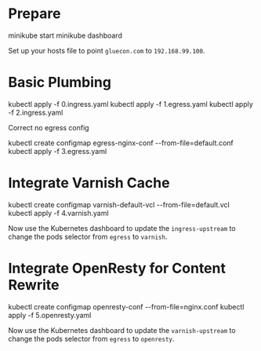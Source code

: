 # Prepare

minikube start
minikube dashboard

Set up your hosts file to point `gluecon.com` to `192.168.99.100`.

# Basic Plumbing

kubectl apply -f 0.ingress.yaml
kubectl apply -f 1.egress.yaml
kubectl apply -f 2.ingress.yaml

Correct no egress config

kubectl create configmap egress-nginx-conf --from-file=default.conf
kubectl apply -f 3.egress.yaml

# Integrate Varnish Cache

kubectl create configmap varnish-default-vcl --from-file=default.vcl
kubectl apply -f 4.varnish.yaml

Now use the Kubernetes dashboard to update the `ingress-upstream` to change the pods selector from `egress` to `varnish`.

# Integrate OpenResty for Content Rewrite

kubectl create configmap openresty-conf --from-file=nginx.conf
kubectl apply -f 5.openresty.yaml

Now use the Kubernetes dashboard to update the `varnish-upstream` to change the pods selector from `egress` to `openresty`.

